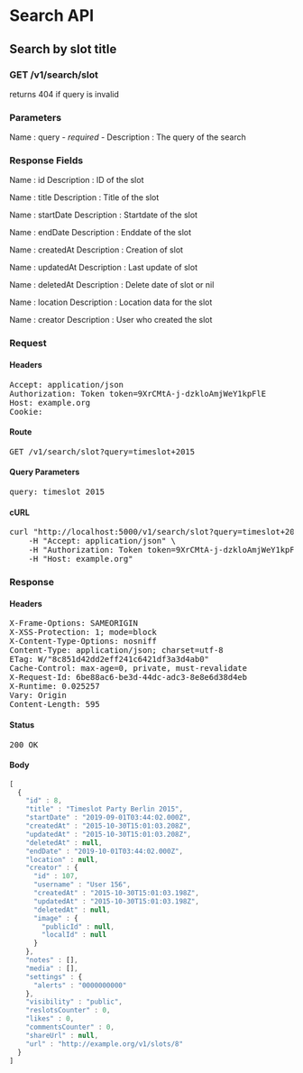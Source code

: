 # Search API

## Search by slot title

### GET /v1/search/slot

returns 404 if query is invalid



### Parameters

Name : query *- required -*
Description : The query of the search


### Response Fields

Name : id
Description : ID of the slot

Name : title
Description : Title of the slot

Name : startDate
Description : Startdate of the slot

Name : endDate
Description : Enddate of the slot

Name : createdAt
Description : Creation of slot

Name : updatedAt
Description : Last update of slot

Name : deletedAt
Description : Delete date of slot or nil

Name : location
Description : Location data for the slot

Name : creator
Description : User who created the slot

### Request

#### Headers

<pre>Accept: application/json
Authorization: Token token=9XrCMtA-j-dzkloAmjWeY1kpFlE
Host: example.org
Cookie: </pre>

#### Route

<pre>GET /v1/search/slot?query=timeslot+2015</pre>

#### Query Parameters

<pre>query: timeslot 2015</pre>

#### cURL

<pre class="request">curl &quot;http://localhost:5000/v1/search/slot?query=timeslot+2015&quot; -X GET \
	-H &quot;Accept: application/json&quot; \
	-H &quot;Authorization: Token token=9XrCMtA-j-dzkloAmjWeY1kpFlE&quot; \
	-H &quot;Host: example.org&quot;</pre>

### Response

#### Headers

<pre>X-Frame-Options: SAMEORIGIN
X-XSS-Protection: 1; mode=block
X-Content-Type-Options: nosniff
Content-Type: application/json; charset=utf-8
ETag: W/&quot;8c851d42dd2eff241c6421df3a3d4ab0&quot;
Cache-Control: max-age=0, private, must-revalidate
X-Request-Id: 6be88ac6-be3d-44dc-adc3-8e8e6d38d4eb
X-Runtime: 0.025257
Vary: Origin
Content-Length: 595</pre>

#### Status

<pre>200 OK</pre>

#### Body

```javascript
[
  {
    "id" : 8,
    "title" : "Timeslot Party Berlin 2015",
    "startDate" : "2019-09-01T03:44:02.000Z",
    "createdAt" : "2015-10-30T15:01:03.208Z",
    "updatedAt" : "2015-10-30T15:01:03.208Z",
    "deletedAt" : null,
    "endDate" : "2019-10-01T03:44:02.000Z",
    "location" : null,
    "creator" : {
      "id" : 107,
      "username" : "User 156",
      "createdAt" : "2015-10-30T15:01:03.198Z",
      "updatedAt" : "2015-10-30T15:01:03.198Z",
      "deletedAt" : null,
      "image" : {
        "publicId" : null,
        "localId" : null
      }
    },
    "notes" : [],
    "media" : [],
    "settings" : {
      "alerts" : "0000000000"
    },
    "visibility" : "public",
    "reslotsCounter" : 0,
    "likes" : 0,
    "commentsCounter" : 0,
    "shareUrl" : null,
    "url" : "http://example.org/v1/slots/8"
  }
]
```
